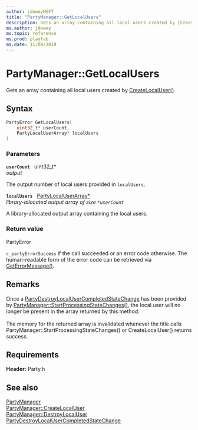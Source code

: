 ```yaml
---
author: jdeweyMSFT
title: "PartyManager::GetLocalUsers"
description: Gets an array containing all local users created by [CreateLocalUser()](partymanager_createlocaluser.md).
ms.author: jdewey
ms.topic: reference
ms.prod: playfab
ms.date: 11/08/2019
---
```


# PartyManager::GetLocalUsers  

Gets an array containing all local users created by [CreateLocalUser()](partymanager_createlocaluser.md).  

## Syntax  
  
```cpp
PartyError GetLocalUsers(  
    uint32_t* userCount,  
    PartyLocalUserArray* localUsers  
)  
```  
  
### Parameters  
  
**`userCount`** &nbsp; uint32_t*  
*output*  
  
The output number of local users provided in `localUsers`.  
  
**`localUsers`** &nbsp; [PartyLocalUserArray*](../../../typedefs.md)  
*library-allocated output array of size `*userCount`*  
  
A library-allocated output array containing the local users.  
  
  
### Return value  
PartyError
  
```c_partyErrorSuccess``` if the call succeeded or an error code otherwise. The human-readable form of the error code can be retrieved via [GetErrorMessage()](partymanager_geterrormessage.md).
  
## Remarks  
  
Once a [PartyDestroyLocalUserCompletedStateChange](../../../structs/partydestroylocalusercompletedstatechange.md) has been provided by [PartyManager::StartProcessingStateChanges()](partymanager_startprocessingstatechanges.md), the local user will no longer be present in the array returned by this method. <br /><br /> The memory for the returned array is invalidated whenever the title calls PartyManager::StartProcessingStateChanges() or CreateLocalUser() returns success.
  
## Requirements  
  
**Header:** Party.h
  
## See also  
[PartyManager](../partymanager.md)  
[PartyManager::CreateLocalUser](partymanager_createlocaluser.md)  
[PartyManager::DestroyLocalUser](partymanager_destroylocaluser.md)  
[PartyDestroyLocalUserCompletedStateChange](../../../structs/partydestroylocalusercompletedstatechange.md)
  
  
